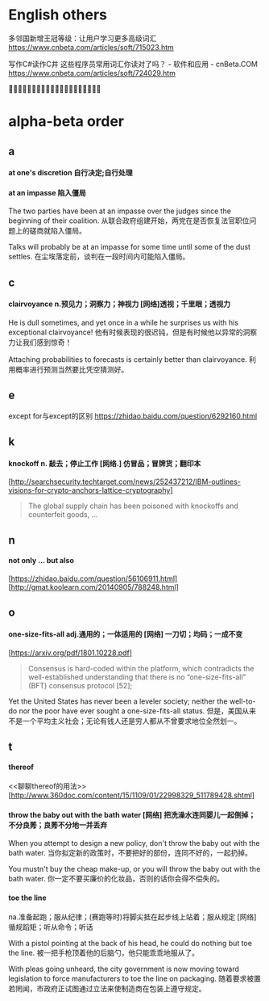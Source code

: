 
# English others

多邻国新增王冠等级：让用户学习更多高级词汇
https://www.cnbeta.com/articles/soft/715023.htm

写作C#读作C井 这些程序员常用词汇你读对了吗？ - 软件和应用 - cnBeta.COM https://www.cnbeta.com/articles/soft/724029.htm

:couple::couple::couple::couple::couple::couple::couple::couple::couple::couple::couple::couple::couple::couple::couple::couple::couple::couple::couple::couple:

# alpha-beta order 

## a 

#### at one's discretion 自行决定;自行处理

#### at an impasse 陷入僵局

The two parties have been at an impasse over the judges since the beginning of their coalition.
从联合政府组建开始，两党在是否恢复法官职位问题上的磋商就陷入僵局。

Talks will probably be at an impasse for some time until some of the dust settles. 
在尘埃落定前，谈判在一段时间内可能陷入僵局。


## c

#### clairvoyance n.预见力；洞察力；神视力 [网络]透视；千里眼；透视力

He is dull sometimes, and yet once in a while he surprises us with his exceptional clairvoyance!
他有时候表现的很迟钝，但是有时候他以异常的洞察力让我们感到惊奇！

Attaching probabilities to forecasts is certainly better than clairvoyance.
利用概率进行预测当然要比凭空猜测好。

## e

except for与except的区别
https://zhidao.baidu.com/question/6292160.html

## k

#### knockoff n. 敲去；停止工作 [网络.] 仿冒品；冒牌货；翻印本
[http://searchsecurity.techtarget.com/news/252437212/IBM-outlines-visions-for-crypto-anchors-lattice-cryptography]
> The global supply chain has been poisoned with knockoffs and counterfeit goods, ...


## n

#### not only ... but also
[https://zhidao.baidu.com/question/56106911.html]
[http://gmat.koolearn.com/20140905/788248.html]

## o

#### one-size-fits-all adj.通用的；一体适用的 [网络] 一刀切；均码；一成不变
[https://arxiv.org/pdf/1801.10228.pdf]
> Consensus is hard-coded within the platform, which contradicts the well-established understanding that there is no
“one-size-fits-all” (BFT) consensus protocol [52];

Yet the United States has never been a leveler society; neither the well-to-do nor the poor have ever sought a one-size-fits-all status.
但是，美国从来不是一个平均主义社会；无论有钱人还是穷人都从不曾要求地位全然划一。

## t 

#### thereof
<<聊聊thereof的用法>>
[http://www.360doc.com/content/15/1109/01/22998329_511789428.shtml]

#### throw the baby out with the bath water [网络] 把洗澡水连同婴儿一起倒掉；不分良莠；良莠不分地一并丢弃

When you attempt to design a new policy, don't throw the baby out with the bath water.
当你拟定新的政策时，不要把好的部份，连同不好的，一起扔掉。

You mustn't buy the cheap make-up, or you will throw the baby out with the bath water.
你一定不要买廉价的化妆品，否则的话你会得不偿失的。

#### toe the line

na.准备起跑；服从纪律；(赛跑等时)将脚尖抵在起步线上站着；服从规定
[网络] 循规蹈矩；听从命令；听话

With a pistol pointing at the back of his head, he could do nothing but toe the line.
被一把手枪顶着他的后脑勺，他只能乖乖地服从了。

With pleas going unheard, the city government is now moving toward legislation to force manufacturers to toe the line on packaging.
随着要求被置若罔闻，市政府正试图通过立法来使制造商在包装上遵守规定。

